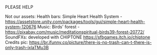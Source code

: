PLEASE HELP


Not our assets:
	Health bars: Simple Heart Health System - https://assetstore.unity.com/packages/tools/gui/simple-heart-health-system-120676
	Music: Birds' forest - https://pixabay.com/music/meditationspiritual-birds39-forest-20772/
	SoundFXs: developed with CHIPTONE https://sfbgames.itch.io/chiptone
	Credits pic: https://br.ifunny.co/picture/there-is-no-trash-can-t-there-is-only-trash-ixlaTMu3B

